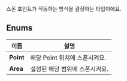 
스폰 포인트가 작동하는 방식을 결정하는 타입이에요. 
## **Enums**

 **이름** | **설명** |
 --- | --- |
**Point** |해당 Point 위치에 스폰시켜요. |
**Area** |설정된 해당 범위에 스폰시켜요. |
